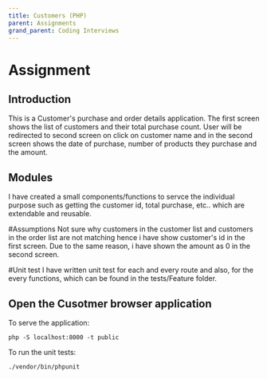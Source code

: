 ```yaml
---
title: Customers (PHP)
parent: Assignments
grand_parent: Coding Interviews
---
```

# Assignment

## Introduction

This is a Customer's purchase and order details application. The first screen shows the list of customers and their total purchase count. User will be redirected to second screen on click on customer name and in the second screen shows the date of purchase, number of products they purchase and the amount.

## Modules
I have created a small components/functions to servce the individual purpose such as getting the customer id, total purchase, etc.. which are extendable and reusable.

#Assumptions
Not sure why customers in the customer list and customers in the order list are not matching hence i have show customer's id in the first screen.
Due to the same reason, i have shown the amount as 0 in the second screen.

#Unit test
I have written unit test for each and every route and also, for the every functions, which can be found in the tests/Feature folder.

## Open the Cusotmer browser application

To serve the application:
```
php -S localhost:8000 -t public
```

To run the unit tests:
```
./vendor/bin/phpunit
```


